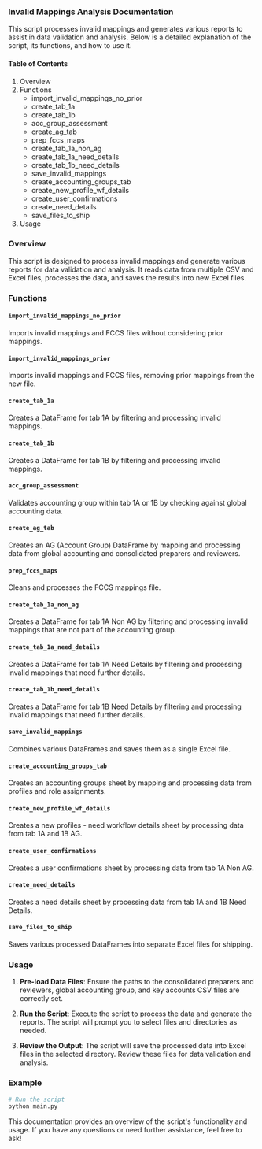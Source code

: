 ### Invalid Mappings Analysis Documentation

This script processes invalid mappings and generates various reports to assist in data validation and analysis. Below is a detailed explanation of the script, its functions, and how to use it.

#### Table of Contents
1. Overview
2. Functions
    - import_invalid_mappings_no_prior
    - create_tab_1a
    - create_tab_1b
    - acc_group_assessment
    - create_ag_tab
    - prep_fccs_maps
    - create_tab_1a_non_ag
    - create_tab_1a_need_details
    - create_tab_1b_need_details
    - save_invalid_mappings
    - create_accounting_groups_tab
    - create_new_profile_wf_details
    - create_user_confirmations
    - create_need_details
    - save_files_to_ship
3. Usage

### Overview
This script is designed to process invalid mappings and generate various reports for data validation and analysis. It reads data from multiple CSV and Excel files, processes the data, and saves the results into new Excel files.

### Functions

#### `import_invalid_mappings_no_prior`
Imports invalid mappings and FCCS files without considering prior mappings.

#### `import_invalid_mappings_prior`
Imports invalid mappings and FCCS files, removing prior mappings from the new file.

#### `create_tab_1a`
Creates a DataFrame for tab 1A by filtering and processing invalid mappings.

#### `create_tab_1b`
Creates a DataFrame for tab 1B by filtering and processing invalid mappings.

#### `acc_group_assessment`
Validates accounting group within tab 1A or 1B by checking against global accounting data.

#### `create_ag_tab`
Creates an AG (Account Group) DataFrame by mapping and processing data from global accounting and consolidated preparers and reviewers.

#### `prep_fccs_maps`
Cleans and processes the FCCS mappings file.

#### `create_tab_1a_non_ag`
Creates a DataFrame for tab 1A Non AG by filtering and processing invalid mappings that are not part of the accounting group.

#### `create_tab_1a_need_details`
Creates a DataFrame for tab 1A Need Details by filtering and processing invalid mappings that need further details.

#### `create_tab_1b_need_details`
Creates a DataFrame for tab 1B Need Details by filtering and processing invalid mappings that need further details.

#### `save_invalid_mappings`
Combines various DataFrames and saves them as a single Excel file.

#### `create_accounting_groups_tab`
Creates an accounting groups sheet by mapping and processing data from profiles and role assignments.

#### `create_new_profile_wf_details`
Creates a new profiles - need workflow details sheet by processing data from tab 1A and 1B AG.

#### `create_user_confirmations`
Creates a user confirmations sheet by processing data from tab 1A Non AG.

#### `create_need_details`
Creates a need details sheet by processing data from tab 1A and 1B Need Details.

#### `save_files_to_ship`
Saves various processed DataFrames into separate Excel files for shipping.

### Usage
1. **Pre-load Data Files**:
   Ensure the paths to the consolidated preparers and reviewers, global accounting group, and key accounts CSV files are correctly set.

2. **Run the Script**:
   Execute the script to process the data and generate the reports. The script will prompt you to select files and directories as needed.

3. **Review the Output**:
   The script will save the processed data into Excel files in the selected directory. Review these files for data validation and analysis.

### Example
```python
# Run the script
python main.py
```

This documentation provides an overview of the script's functionality and usage. If you have any questions or need further assistance, feel free to ask!
